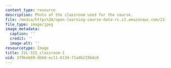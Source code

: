 ```yaml
---
content_type: resource
description: Photo of the classroom used for the course.
file: /media/https%3A/open-learning-course-data-rc.s3.amazonaws.com/21l-315-prizewinners-nobelistas-spring-2014/3f9beb69dbb8ec11613471adb219bdc8_21L-315_classroom-1.jpg
file_type: image/jpeg
image_metadata:
  caption: ''
  credit: ''
  image-alt: ''
resourcetype: Image
title: 21L-315_classroom-1
uid: 3f9beb69-dbb8-ec11-6134-71adb219bdc8
---
```

